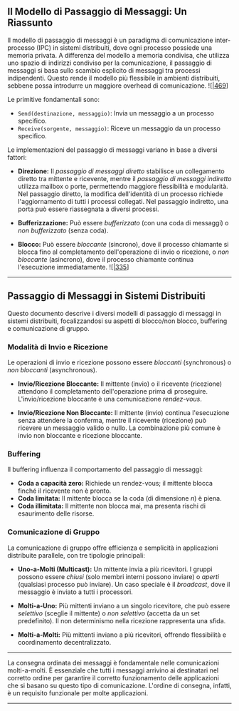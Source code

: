 
## Il Modello di Passaggio di Messaggi: Un Riassunto

Il modello di passaggio di messaggi è un paradigma di comunicazione inter-processo (IPC) in sistemi distribuiti, dove ogni processo possiede una memoria privata.  A differenza del modello a memoria condivisa, che utilizza uno spazio di indirizzi condiviso per la comunicazione, il passaggio di messaggi si basa sullo scambio esplicito di messaggi tra processi indipendenti.  Questo rende il modello più flessibile in ambienti distribuiti, sebbene possa introdurre un maggiore overhead di comunicazione. ![[|469](_page_3_Figure_3.jpeg)]

Le primitive fondamentali sono:

* `Send(destinazione, messaggio)`: Invia un messaggio a un processo specifico.
* `Receive(sorgente, messaggio)`: Riceve un messaggio da un processo specifico.


Le implementazioni del passaggio di messaggi variano in base a diversi fattori:

* **Direzione:** Il *passaggio di messaggi diretto* stabilisce un collegamento diretto tra mittente e ricevente, mentre il *passaggio di messaggi indiretto* utilizza mailbox o porte, permettendo maggiore flessibilità e modularità.  Nel passaggio diretto, la modifica dell'identità di un processo richiede l'aggiornamento di tutti i processi collegati.  Nel passaggio indiretto, una porta può essere riassegnata a diversi processi.

* **Bufferizzazione:** Può essere *bufferizzato* (con una coda di messaggi) o *non bufferizzato* (senza coda).

* **Blocco:** Può essere *bloccante* (sincrono), dove il processo chiamante si blocca fino al completamento dell'operazione di invio o ricezione, o *non bloccante* (asincrono), dove il processo chiamante continua l'esecuzione immediatamente. ![[|335](_page_5_Figure_6.jpeg)]

---

## Passaggio di Messaggi in Sistemi Distribuiti

Questo documento descrive i diversi modelli di passaggio di messaggi in sistemi distribuiti, focalizzandosi su aspetti di blocco/non blocco, buffering e comunicazione di gruppo.

### Modalità di Invio e Ricezione

Le operazioni di invio e ricezione possono essere *bloccanti* (synchronous) o *non bloccanti* (asynchronous).

* **Invio/Ricezione Bloccante:** Il mittente (invio) o il ricevente (ricezione) attendono il completamento dell'operazione prima di proseguire.  L'invio/ricezione bloccante è una comunicazione *rendez-vous*.

* **Invio/Ricezione Non Bloccante:** Il mittente (invio) continua l'esecuzione senza attendere la conferma, mentre il ricevente (ricezione) può ricevere un messaggio valido o nullo.  La combinazione più comune è invio non bloccante e ricezione bloccante.

### Buffering

Il buffering influenza il comportamento del passaggio di messaggi:

* **Coda a capacità zero:** Richiede un rendez-vous; il mittente blocca finché il ricevente non è pronto.
* **Coda limitata:** Il mittente blocca se la coda (di dimensione *n*) è piena.
* **Coda illimitata:** Il mittente non blocca mai, ma presenta rischi di esaurimento delle risorse.

### Comunicazione di Gruppo

La comunicazione di gruppo offre efficienza e semplicità in applicazioni distribuite parallele, con tre tipologie principali:

* **Uno-a-Molti (Multicast):** Un mittente invia a più ricevitori. I gruppi possono essere *chiusi* (solo membri interni possono inviare) o *aperti* (qualsiasi processo può inviare). Un caso speciale è il *broadcast*, dove il messaggio è inviato a tutti i processori.

* **Molti-a-Uno:** Più mittenti inviano a un singolo ricevitore, che può essere *selettivo* (sceglie il mittente) o *non selettivo* (accetta da un set predefinito). Il non determinismo nella ricezione rappresenta una sfida.

* **Molti-a-Molti:** Più mittenti inviano a più ricevitori, offrendo flessibilità e coordinamento decentralizzato.

---

La consegna ordinata dei messaggi è fondamentale nelle comunicazioni molti-a-molti.  È essenziale che tutti i messaggi arrivino ai destinatari nel corretto ordine per garantire il corretto funzionamento delle applicazioni che si basano su questo tipo di comunicazione.  L'ordine di consegna, infatti, è un requisito funzionale per molte applicazioni.

---
